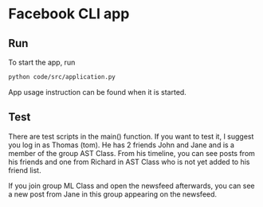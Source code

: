 # Facebook CLI app

## Run

To start the app, run

```bash
python code/src/application.py
```

App usage instruction can be found when it is started.

## Test

There are test scripts in the main() function. If you want to test it, I suggest you log in as Thomas (tom). He has 2 friends John and Jane and is a member of the group AST Class. From his timeline, you can see posts from his friends and one from Richard in AST Class who is not yet added to his friend list.

If you join group ML Class and open the newsfeed afterwards, you can see a new post from Jane in this group appearing on the newsfeed.
